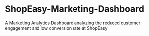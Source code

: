 # ShopEasy-Marketing-Dashboard
A Marketing Analytics Dashboard analyzing the reduced customer engagement and low conversion rate at ShopEasy
